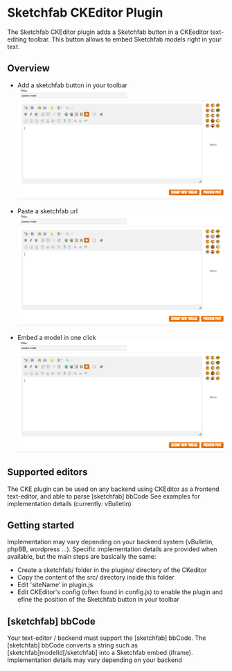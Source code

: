 Sketchfab CKEditor Plugin
=========================

The Sketchfab CKEditor plugin adds a Sketchfab button in a CKEeditor text-editing toolbar.
This button allows to embed Sketchfab models right in your text.

Overview
--------

- Add a sketchfab button in your toolbar
![Add a sketchfab button in your toolbar](/examples/blenderartist/button.png)

- Paste a sketchfab url
![Sketchfab CKE Plugin dialog](/examples/blenderartist/button.png)

- Embed a model in one click
![Sketchfab embed in a post](/examples/blenderartist/button.png)


Supported editors
-----------------
The CKE plugin can be used on any backend using CKEditor as a frontend text-editor, and able to parse [sketchfab] bbCode
See examples for implementation details (currently: vBulletin)

Getting started
---------------

Implementation may vary depending on your backend system (vBulletin, phpBB, wordpress ...).
Specific implementation details are provided when available, but the main steps are basically the same:

- Create a sketchfab/ folder in the plugins/ directory of the CKeditor
- Copy the content of the src/ directory inside this folder
- Edit 'siteName' in plugin.js
- Edit CKEditor's config (often found in config.js) to enable the plugin and efine the position of the Sketchfab button in your toolbar


[sketchfab] bbCode
------------------
Your text-editor / backend must support the [sketchfab] bbCode.
The [sketchfab] bbCode converts a string such as [sketchfab]modelId[/sketchfab] into a Sketchfab embed (iframe).
Implementation details may vary depending on your backend
